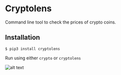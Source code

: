 # Cryptolens
Command line tool to check the prices of crypto coins.

## Installation

    $ pip3 install cryptolens

Run using either `crypto` or `cryptolens`

![alt text](https://i.imgur.com/XfY9PLR.png)
